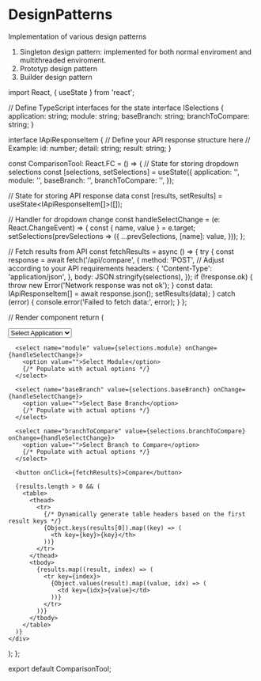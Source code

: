# DesignPatterns
Implementation of various design patterns
1. Singleton design pattern: implemented for both normal enviroment and multithreaded enviroment.
2. Prototyp design pattern
3. Builder design pattern


import React, { useState } from 'react';

// Define TypeScript interfaces for the state
interface ISelections {
  application: string;
  module: string;
  baseBranch: string;
  branchToCompare: string;
}

interface IApiResponseItem {
  // Define your API response structure here
  // Example:
  id: number;
  detail: string;
  result: string;
}

const ComparisonTool: React.FC = () => {
  // State for storing dropdown selections
  const [selections, setSelections] = useState<ISelections>({
    application: '',
    module: '',
    baseBranch: '',
    branchToCompare: '',
  });

  // State for storing API response data
  const [results, setResults] = useState<IApiResponseItem[]>([]);

  // Handler for dropdown change
  const handleSelectChange = (e: React.ChangeEvent<HTMLSelectElement>) => {
    const { name, value } = e.target;
    setSelections(prevSelections => ({
      ...prevSelections,
      [name]: value,
    }));
  };

  // Fetch results from API
  const fetchResults = async () => {
    try {
      const response = await fetch('/api/compare', {
        method: 'POST', // Adjust according to your API requirements
        headers: {
          'Content-Type': 'application/json',
        },
        body: JSON.stringify(selections),
      });
      if (!response.ok) {
        throw new Error('Network response was not ok');
      }
      const data: IApiResponseItem[] = await response.json();
      setResults(data);
    } catch (error) {
      console.error('Failed to fetch data:', error);
    }
  };

  // Render component
  return (
    <div>
      <select name="application" value={selections.application} onChange={handleSelectChange}>
        <option value="">Select Application</option>
        {/* Populate with actual options */}
      </select>

      <select name="module" value={selections.module} onChange={handleSelectChange}>
        <option value="">Select Module</option>
        {/* Populate with actual options */}
      </select>

      <select name="baseBranch" value={selections.baseBranch} onChange={handleSelectChange}>
        <option value="">Select Base Branch</option>
        {/* Populate with actual options */}
      </select>

      <select name="branchToCompare" value={selections.branchToCompare} onChange={handleSelectChange}>
        <option value="">Select Branch to Compare</option>
        {/* Populate with actual options */}
      </select>

      <button onClick={fetchResults}>Compare</button>

      {results.length > 0 && (
        <table>
          <thead>
            <tr>
              {/* Dynamically generate table headers based on the first result keys */}
              {Object.keys(results[0]).map((key) => (
                <th key={key}>{key}</th>
              ))}
            </tr>
          </thead>
          <tbody>
            {results.map((result, index) => (
              <tr key={index}>
                {Object.values(result).map((value, idx) => (
                  <td key={idx}>{value}</td>
                ))}
              </tr>
            ))}
          </tbody>
        </table>
      )}
    </div>
  );
};

export default ComparisonTool;
